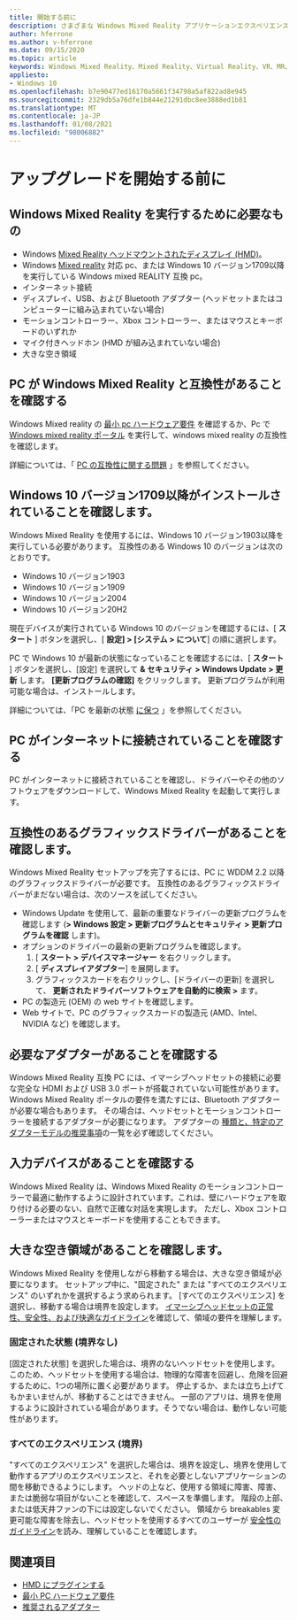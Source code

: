 ```yaml
---
title: 開始する前に
description: さまざまな Windows Mixed Reality アプリケーションエクスペリエンスのために、PC に互換性があり、準備ができていることを確認する方法について説明します。
author: hferrone
ms.author: v-hferrone
ms.date: 09/15/2020
ms.topic: article
keywords: Windows Mixed Reality、Mixed Reality、Virtual Reality、VR、MR、互換性、互換性、はじめに、セットアップ、PC、システム要件
appliesto:
- Windows 10
ms.openlocfilehash: b7e90477ed16170a5661f34798a5af822ad8e945
ms.sourcegitcommit: 2329db5a76dfe1b844e21291dbc8ee3888ed1b81
ms.translationtype: MT
ms.contentlocale: ja-JP
ms.lasthandoff: 01/08/2021
ms.locfileid: "98006882"
---
```

# <a name="before-you-start"></a>アップグレードを開始する前に

## <a name="what-youll-need-to-run-windows-mixed-reality"></a>Windows Mixed Reality を実行するために必要なもの

* Windows [Mixed Reality ヘッドマウントされたディスプレイ (HMD)](https://www.microsoft.com/en-us/windows/windows-mixed-reality-devices)。
* Windows [Mixed reality](https://support.microsoft.com/en-us/help/4039260/windows-10-mixed-reality-pc-hardware-guidelines) 対応 pc、または Windows 10 バージョン1709以降を実行している Windows mixed REALITY 互換 pc。
* インターネット接続
* ディスプレイ、USB、および Bluetooth アダプター (ヘッドセットまたはコンピューターに組み込まれていない場合)
* モーションコントローラー、Xbox コントローラー、またはマウスとキーボードのいずれか
* マイク付きヘッドホン (HMD が組み込まれていない場合)
* 大きな空き領域

## <a name="make-sure-your-pc-is-compatible-with-windows-mixed-reality"></a>PC が Windows Mixed Reality と互換性があることを確認する

Windows Mixed reality の [最小 pc ハードウェア要件](windows-mixed-reality-minimum-pc-hardware-compatibility-guidelines.md) を確認するか、Pc で [Windows mixed reality ポータル](install-windows-mixed-reality.md#launch-mixed-reality-portal) を実行して、windows mixed reality の互換性を確認します。

詳細については、「 [PC の互換性に関する問題](https://support.microsoft.com/help/4045777/windows-10-get-help-with-pc-compatibility-in-windows-mixed-reality) 」を参照してください。

## <a name="make-sure-you-have-the-windows-10-version-1709-or-newer-installed"></a>Windows 10 バージョン1709以降がインストールされていることを確認します。

Windows Mixed Reality を使用するには、Windows 10 バージョン1903以降を実行している必要があります。 互換性のある Windows 10 のバージョンは次のとおりです。

* Windows 10 バージョン1903
* Windows 10 バージョン1909
* Windows 10 バージョン2004
* Windows 10 バージョン20H2

現在デバイスが実行されている Windows 10 のバージョンを確認するには、[ **スタート** ] ボタンを選択し、[ **設定] > [システム > について**] の順に選択します。

PC で Windows 10 が最新の状態になっていることを確認するには、[ **スタート** ] ボタンを選択し、[設定] を選択して **& セキュリティ > Windows Update > 更新** します。  **[更新プログラムの確認]** をクリックします。 更新プログラムが利用可能な場合は、インストールします。

詳細については、「PC を最新の状態 [に保つ](https://support.microsoft.com/help/12373/windows-update-faq) 」を参照してください。

## <a name="make-sure-your-pc-is-connected-to-the-internet"></a>PC がインターネットに接続されていることを確認する

PC がインターネットに接続されていることを確認し、ドライバーやその他のソフトウェアをダウンロードして、Windows Mixed Reality を起動して実行します。

## <a name="make-sure-you-have-a-compatible-graphics-driver"></a>互換性のあるグラフィックスドライバーがあることを確認します。

Windows Mixed Reality セットアップを完了するには、PC に WDDM 2.2 以降のグラフィックスドライバーが必要です。 互換性のあるグラフィックスドライバーがまだない場合は、次のソースを試してください。

* Windows Update を使用して、最新の重要なドライバーの更新プログラムを確認します (**> Windows 設定 > 更新プログラムとセキュリティ > 更新プログラムを確認** します)。
* オプションのドライバーの最新の更新プログラムを確認します。
    1. [ **スタート > デバイスマネージャー** を右クリックします。
    2. [ **ディスプレイアダプター**] を展開します。
    3. グラフィックスカードを右クリックし、[ドライバーの更新] を選択して、 **更新されたドライバーソフトウェアを自動的に検索 >** ます。
* PC の製造元 (OEM) の web サイトを確認します。
* Web サイトで、PC のグラフィックスカードの製造元 (AMD、Intel、NVIDIA など) を確認します。

## <a name="make-sure-that-you-have-any-required-adapters"></a>必要なアダプターがあることを確認する

Windows Mixed Reality 互換 PC には、イマーシブヘッドセットの接続に必要な完全な HDMI および USB 3.0 ポートが搭載されていない可能性があります。 Windows Mixed Reality ポータルの要件を満たすには、Bluetooth アダプターが必要な場合もあります。  その場合は、ヘッドセットとモーションコントローラーを接続するアダプターが必要になります。 アダプターの [種類と、特定のアダプターモデルの推奨事項](recommended-adapters-for-windows-mixed-reality-capable-pcs.md)の一覧を必ず確認してください。

## <a name="make-sure-that-you-have-input-devices"></a>入力デバイスがあることを確認する

Windows Mixed Reality は、Windows Mixed Reality のモーションコントローラーで最適に動作するように設計されています。これは、壁にハードウェアを取り付ける必要のない、自然で正確な対話を実現します。 ただし、Xbox コントローラーまたはマウスとキーボードを使用することもできます。

## <a name="make-sure-that-you-have-a-large-open-space"></a>大きな空き領域があることを確認します。

Windows Mixed Reality を使用しながら移動する場合は、大きな空き領域が必要になります。  セットアップ中に、"固定された" または "すべてのエクスペリエンス" のいずれかを選択するよう求められます。 [すべてのエクスペリエンス] を選択し、移動する場合は境界を設定します。 [イマーシブヘッドセットの正常性、安全性、および快適なガイドライン](wmr-health-safety-comfort.md)を確認して、領域の要件を理解します。

### <a name="seated-and-standing-no-boundary"></a>固定された状態 (境界なし)

[固定された状態] を選択した場合は、境界のないヘッドセットを使用します。 このため、ヘッドセットを使用する場合は、物理的な障害を回避し、危険を回避するために、1つの場所に置く必要があります。 停止するか、または立ち上げてもかまいませんが、移動することはできません。 一部のアプリは、境界を使用するように設計されている場合があります。そうでない場合は、動作しない可能性があります。

### <a name="all-experiences-boundary"></a>すべてのエクスペリエンス (境界)

"すべてのエクスペリエンス" を選択した場合は、境界を設定し、境界を使用して動作するアプリのエクスペリエンスと、それを必要としないアプリケーションの間を移動できるようにします。 ヘッドの上など、使用する領域に障害、障害、または脆弱な項目がないことを確認して、スペースを準備します。 階段の上部、または低天井ファンの下には設定しないでください。 領域から breakables 変更可能な障害を除去し、ヘッドセットを使用するすべてのユーザーが [安全性のガイドライン](https://support.microsoft.com/en-us/help/4039969/windows-10-mixed-reality-immersive-headset-health-safety-comfort)を読み、理解していることを確認します。

## <a name="see-also"></a>関連項目

* [HMD にプラグインする](plug-in-your-headset.md)
* [最小 PC ハードウェア要件](windows-mixed-reality-minimum-pc-hardware-compatibility-guidelines.md)
* [推奨されるアダプター](recommended-adapters-for-windows-mixed-reality-capable-pcs.md)